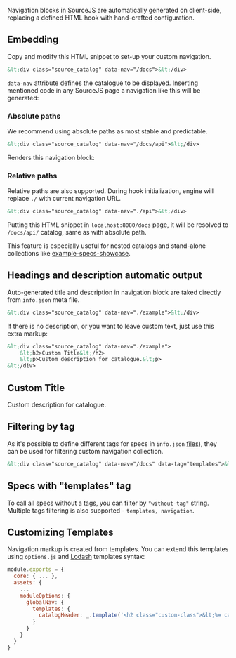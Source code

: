 Navigation blocks in SourceJS are automatically generated on client-side, replacing a defined HTML hook with hand-crafted configuration.

## Embedding

Copy and modify this HTML snippet to set-up your custom navigation.

```html
&lt;div class="source_catalog" data-nav="/docs">&lt;/div>
```

`data-nav` attribute defines the catalogue to be displayed. Inserting mentioned code in any SourceJS page a navigation like this will be generated:

<div class="source_catalog" data-nav="/docs"></div>


### Absolute paths

We recommend using absolute paths as most stable and predictable.

```html
&lt;div class="source_catalog" data-nav="/docs/api">&lt;/div>
```

Renders this navigation block:

<div class="source_catalog" data-nav="/docs/api"></div>


### Relative paths

Relative paths are also supported. During hook initialization, engine will replace `./` with current navigation URL.

```html
&lt;div class="source_catalog" data-nav="./api">&lt;/div>
```

Putting this HTML snippet in `localhost:8080/docs` page, it will be resolved to `/docs/api/` catalog, same as with absolute path.

This feature is especially useful for nested catalogs and stand-alone collections like [example-specs-showcase](https://github.com/sourcejs/example-specs-showcase/blob/master/index.src.html).


## Headings and description automatic output

Auto-generated title and description in navigation block are taked directly from `info.json` meta file.

```html
&lt;div class="source_catalog" data-nav="./example">&lt;/div>
```

<div class="source_catalog" data-nav="./example"></div>

If there is no description, or you want to leave custom text, just use this extra markup:

```html
&lt;div class="source_catalog" data-nav="./example">
    &lt;h2>Custom Title&lt;/h2>
    &lt;p>Custom description for catalogue.&lt;p>
&lt;/div>
```

<div class="source_catalog" data-nav="./example">
    <h2>Custom Title</h2>
    <p>Custom description for catalogue.</p>
</div>

## Filtering by tag

As it's possible to define different tags for specs in `info.json` [files](/docs/info-json/)), they can be used for filtering custom navigation collection.


```html
&lt;div class="source_catalog" data-nav="/docs" data-tag="templates">&lt;/div>
```

<div class="source_catalog" data-nav="/docs" data-tag="templates">
    <h2>Specs with "templates" tag</h2>
</div>

To call all specs without a tags, you can filter by `"without-tag"` string. Multiple tags filtering is also supported - `templates, navigation`.

## Customizing Templates

Navigation markup is created from templates. You can extend this templates using `options.js` and [Lodash](https://lodash.com) templates syntax:

```js
module.exports = {
  core: { ... },
  assets: {
    ...
    moduleOptions: {
      globalNav: {
        templates: {
          catalogHeader: _.template('<h2 class="custom-class">&lt;%= catalogMeta.title %&gt;</h2>'),
        }
      }
    }
  }
}
```